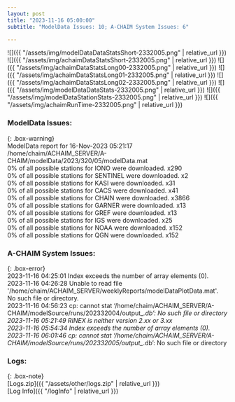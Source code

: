 ```yaml
---
layout: post
title: "2023-11-16 05:00:00"
subtitle: "ModelData Issues: 10; A-CHAIM System Issues: 6"

---
```


![]({{ "/assets/img/modelDataDataStatsShort-2332005.png" | relative_url }})
![]({{ "/assets/img/achaimDataStatsShort-2332005.png" | relative_url }})
![]({{ "/assets/img/achaimDataStatsLong00-2332005.png" | relative_url }})
![]({{ "/assets/img/achaimDataStatsLong01-2332005.png" | relative_url }})
![]({{ "/assets/img/achaimDataStatsLong02-2332005.png" | relative_url }})
![]({{ "/assets/img/modelDataDataStats-2332005.png" | relative_url }})
![]({{ "/assets/img/modelDataStationStats-2332005.png" | relative_url }})
![]({{ "/assets/img/achaimRunTime-2332005.png" | relative_url }})


### ModelData Issues:  
  
{: .box-warning}  
 ModelData report for 16-Nov-2023 05:21:17   
 /home/chaim/ACHAIM_SERVER/A-CHAIM/modelData/2023/320/05/modelData.mat   
 0% of all possible stations for IONO were downloaded. x290   
 0% of all possible stations for SENTINEL were downloaded. x2   
 0% of all possible stations for KASI were downloaded. x31   
 0% of all possible stations for CACS were downloaded. x41   
 0% of all possible stations for CHAIN were downloaded. x3866   
 0% of all possible stations for GARNER were downloaded. x13   
 0% of all possible stations for GREF were downloaded. x13   
 0% of all possible stations for IGS were downloaded. x25   
 0% of all possible stations for NOAA were downloaded. x152   
 0% of all possible stations for QGN were downloaded. x152   
  
### A-CHAIM System Issues:  
  
{: .box-error}  
2023-11-16 04:25:01 Index exceeds the number of array elements (0).  
2023-11-16 04:26:28 Unable to read file '/home/chaim/ACHAIM_SERVER/weeklyReports/modelDataPlotData.mat'. No such file or directory.  
2023-11-16 04:56:23 cp: cannot stat ‘/home/chaim/ACHAIM_SERVER/A-CHAIM/modelSource/runs/202332004/output_*.db’: No such file or directory  
2023-11-16 05:21:49 RINEX is neither version 2.xx or 3.xx  
2023-11-16 05:54:34 Index exceeds the number of array elements (0).  
2023-11-16 06:01:46 cp: cannot stat ‘/home/chaim/ACHAIM_SERVER/A-CHAIM/modelSource/runs/202332005/output_*.db’: No such file or directory  

### Logs:  
  
{: .box-note}  
[Logs.zip]({{ "/assets/other/logs.zip" | relative_url }})  
[Log Info]({{ "/logInfo" | relative_url }})  
